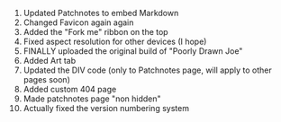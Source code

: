 1. Updated Patchnotes to embed Markdown
2. Changed Favicon again again
3. Added the "Fork me" ribbon on the top
4. Fixed aspect resolution for other devices (I hope)
5. FINALLY uploaded the original build of "Poorly Drawn Joe"
6. Added Art tab
7. Updated the DIV code (only to Patchnotes page, will apply to other pages soon)
8. Added custom 404 page
9. Made patchnotes page "non hidden"
10. Actually fixed the version numbering system